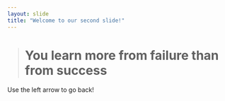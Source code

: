 ```yaml
---
layout: slide
title: "Welcome to our second slide!"
---
```

> # You learn more from failure than from success
Use the left arrow to go back!
